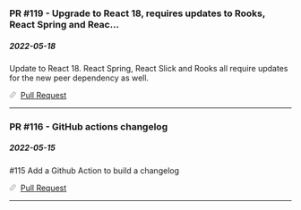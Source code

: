 ### PR #119 - Upgrade to React 18, requires updates to Rooks, React Spring and Reac…
##### 2022-05-18

Update to React 18. React Spring, React Slick and Rooks all require updates for the new peer dependency as well.

![](public/images/link.png) [Pull Request](https://github.com/jsaelhof/movie-picker/pull/119)

----

### PR #116 - GitHub actions changelog
##### 2022-05-15

#115 Add a Github Action to build a changelog

![](public/images/link.png) [Pull Request](https://github.com/jsaelhof/movie-picker/pull/116)

----